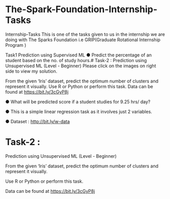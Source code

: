 # The-Spark-Foundation-Internship-Tasks
Internship-Tasks
This is one of the tasks given to us in the internship we are doing with The Sparks Foundation i.e GRIP(Graduate Rotational Internship Program )

Task1
Prediction using Supervised ML
● Predict the percentage of an student based on the no. of study hours.# Task-2 : Prediction using Unsupervised ML (Level - Beginner)
Please click on the images on right side to view my solution.

From the given ‘Iris’ dataset, predict the optimum number of clusters and represent it visually.
Use R or Python or perform this task.
Data can be found at https://bit.ly/3cGyP8j

● What will be predicted score if a student studies for 9.25 hrs/ day?

● This is a simple linear regression task as it involves just 2 variables.

● Dataset : http://bit.ly/w-data

# Task-2 :
Prediction using Unsupervised ML (Level - Beginner)

From the given ‘Iris’ dataset, predict the optimum number of clusters and represent it visually.

Use R or Python or perform this task.

Data can be found at https://bit.ly/3cGyP8j
